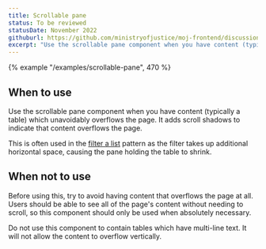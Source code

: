 ```yaml
---
title: Scrollable pane
status: To be reviewed
statusDate: November 2022
githuburl: https://github.com/ministryofjustice/moj-frontend/discussions/711
excerpt: "Use the scrollable pane component when you have content (typically a table) which unavoidably overflows the page."
---
```


{% example "/examples/scrollable-pane", 470 %}

## When to use

Use the scrollable pane component when you have content (typically a table) which unavoidably overflows the page. It adds scroll shadows to indicate that content overflows the page.

This is often used in the [filter a list](/patterns/filter-a-list/) pattern as the filter takes up additional horizontal space, causing the pane holding the table to shrink.

## When not to use

Before using this, try to avoid having content that overflows the page at all. Users should be able to see all of the page's content without needing to scroll, so this component should only be used when absolutely necessary.

Do not use this component to contain tables which have multi-line text. It will not allow the content to overflow vertically.
